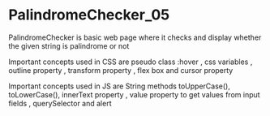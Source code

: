 # PalindromeChecker_05
PalindromeChecker is basic web page where it checks and display whether the given string is palindrome or not

Important concepts used in CSS are pseudo class :hover , css variables , outline property , transform property , flex box and cursor property

Important concepts used in JS are String methods toUpperCase(), toLowerCase(), innerText property , value property to get values from input fields , querySelector and alert
